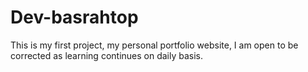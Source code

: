 # Dev-basrahtop
This is my first project, my personal portfolio website, I am open to be corrected as learning continues on daily basis.
